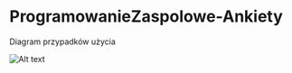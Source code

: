 # ProgramowanieZaspolowe-Ankiety

Diagram przypadków użycia

![Alt text](https://github.com/KamDziok/ProgramowanieZaspolowe-Ankiety/blob/master/diagramy/DiagramPrzypadkowUzycia.jpg)
